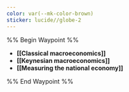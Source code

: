```yaml
---
color: var(--mk-color-brown)
sticker: lucide//globe-2
---
```

%% Begin Waypoint %%
- **[[Classical macroeconomics]]**
- **[[Keynesian macroeconomics]]**
- **[[Measuring the national economy]]**

%% End Waypoint %%
